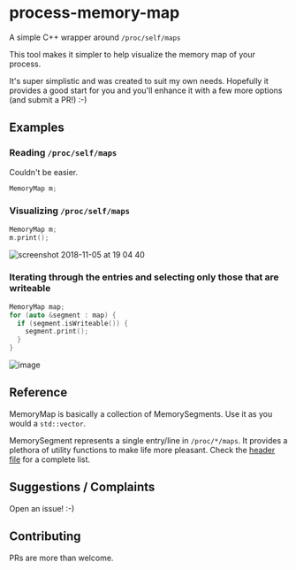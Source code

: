 # process-memory-map
A simple C++ wrapper around `/proc/self/maps`

This tool makes it simpler to help visualize the memory map of your process.

It's super simplistic and was created to suit my own needs. Hopefully it provides a good start for you and you'll enhance it with a few more options (and submit a PR!) :-)

## Examples

### Reading `/proc/self/maps`

Couldn't be easier.
```cpp
MemoryMap m;
```

### Visualizing `/proc/self/maps`

```cpp
MemoryMap m;
m.print();
```

![screenshot 2018-11-05 at 19 04 40](https://user-images.githubusercontent.com/1539767/48020367-a9011b00-e12d-11e8-8f2c-03d29bf786ad.png)

### Iterating through the entries and selecting only those that are writeable

```cpp
MemoryMap map;
for (auto &segment : map) {
  if (segment.isWriteable()) {
    segment.print();
  }
}
```

![image](https://user-images.githubusercontent.com/1539767/48020839-d1d5e000-e12e-11e8-87be-5e7ced7e1e88.png)

## Reference

MemoryMap is basically a collection of MemorySegments. Use it as you would a `std::vector`.

MemorySegment represents a single entry/line in `/proc/*/maps`. It provides a plethora of utility functions to make life more pleasant. Check the [header file](https://github.com/joaomlneto/process-memory-map/blob/master/include/procmap/MemorySegment.hpp) for a complete list.

## Suggestions / Complaints
Open an issue! :-)

## Contributing
PRs are more than welcome.
